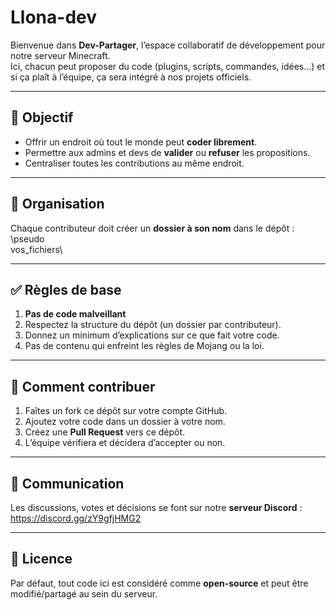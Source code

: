 # Llona-dev


Bienvenue dans **Dev-Partager**, l’espace collaboratif de développement pour notre serveur Minecraft.  
Ici, chacun peut proposer du code (plugins, scripts, commandes, idées…) et si ça plaît à l’équipe, ça sera intégré à nos projets officiels.

---

## 📌 Objectif
- Offrir un endroit où tout le monde peut **coder librement**.
- Permettre aux admins et devs de **valider** ou **refuser** les propositions.
- Centraliser toutes les contributions au même endroit.

---

## 📂 Organisation
Chaque contributeur doit créer un **dossier à son nom** dans le dépôt :
\pseudo\
  vos_fichiers\


---

## ✅ Règles de base
1. **Pas de code malveillant** 
2. Respectez la structure du dépôt (un dossier par contributeur).
3. Donnez un minimum d’explications sur ce que fait votre code.
4. Pas de contenu qui enfreint les règles de Mojang ou la loi.

---

## 🚀 Comment contribuer
1. Faîtes un fork ce dépôt sur votre compte GitHub.
2. Ajoutez votre code dans un dossier à votre nom.
3. Créez une **Pull Request** vers ce dépôt.
4. L’équipe vérifiera et décidera d’accepter ou non.

---

## 📢 Communication
Les discussions, votes et décisions se font sur notre **serveur Discord** : https://discord.gg/zY9gfjHMG2

---

## 📜 Licence
Par défaut, tout code ici est considéré comme **open-source** et peut être modifié/partagé au sein du serveur.
